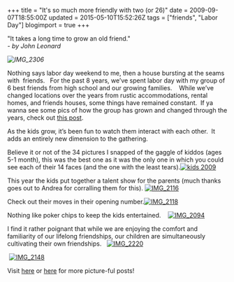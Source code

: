 +++
title = "It's so much more friendly with two (or 26)"
date = 2009-09-07T18:55:00Z
updated = 2015-05-10T15:52:26Z
tags = ["friends", "Labor Day"]
blogimport = true 
+++

&quot;It takes a long time to grow an old friend.&quot;      
_- by John Leonard_

_![IMG_2306](https://latc.s3.amazonaws.com/wp-content/uploads/2009/09/IMG_2306.jpg "IMG_2306")_

Nothing says labor day weekend to me, then a house bursting at the seams with&#160; friends.&#160;&#160; For the past 8 years, we’ve spent labor day with my group of 6 best friends from high school and our growing families.&#160;&#160;&#160; While we’ve changed locations over the years from rustic accommodations, rental homes, and friends houses, some things have remained constant.&#160; If ya wanna see some pics of how the group has grown and changed through the years, check out [this post](http://lifeatthecircus.com/2008/08/27/the-lucky-ones/).&#160; 

As the kids grow, it’s been fun to watch them interact with each other.&#160; It adds an entirely new dimension to the gathering. 

Believe it or not of the 34 pictures I snapped of the gaggle of kiddos (ages 5-1 month), this was the best one as it was the only one in which you could see each of their 14 faces (and the one with the least tears).[![kids 2009](https://latc.s3.amazonaws.com/wp-content/uploads/2009/09/kids2009.jpg "kids 2009")](https://latc.s3.amazonaws.com/wp-content/uploads/2009/09/kids2009.jpg)

This year the kids put together a talent show for the parents (much thanks goes out to Andrea for corralling them for this). [![IMG_2116](https://latc.s3.amazonaws.com/wp-content/uploads/2009/09/IMG_2116.jpg "IMG_2116")](https://latc.s3.amazonaws.com/wp-content/uploads/2009/09/IMG_2116.jpg)

Check out their moves in their opening number.[![IMG_2118](https://latc.s3.amazonaws.com/wp-content/uploads/2009/09/IMG_2118.jpg "IMG_2118")](https://latc.s3.amazonaws.com/wp-content/uploads/2009/09/IMG_2118.jpg)

Nothing like poker chips to keep the kids entertained.&#160;&#160;&#160; [![IMG_2094](https://latc.s3.amazonaws.com/wp-content/uploads/2009/09/IMG_2094.jpg "IMG_2094")](https://latc.s3.amazonaws.com/wp-content/uploads/2009/09/IMG_2094.jpg)

I find it rather poignant that while we are enjoying the comfort and familiarity of our lifelong friendships, our children are simultaneously cultivating their own friendships.&#160;&#160; [![IMG_2220](https://latc.s3.amazonaws.com/wp-content/uploads/2009/09/IMG_2220.jpg "IMG_2220")](https://latc.s3.amazonaws.com/wp-content/uploads/2009/09/IMG_2220.jpg)

&#160;[![IMG_2148](https://latc.s3.amazonaws.com/wp-content/uploads/2009/09/IMG_2148.jpg "IMG_2148")](https://latc.s3.amazonaws.com/wp-content/uploads/2009/09/IMG_2148.jpg)

Visit [here](http://angiescircus.blogspot.com) or [here](http://www.fiveminutesformom.com) for more picture-ful posts!
